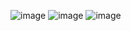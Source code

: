 ![image](https://github.com/user-attachments/assets/cd54356f-f5a4-4753-8ef3-774bfc1f707e)
![image](https://github.com/user-attachments/assets/7a0f11ae-2002-41cd-b119-4c222abba1ae)
![image](https://github.com/user-attachments/assets/565cd606-cd5a-480d-a1ae-611e04d51f4b)
